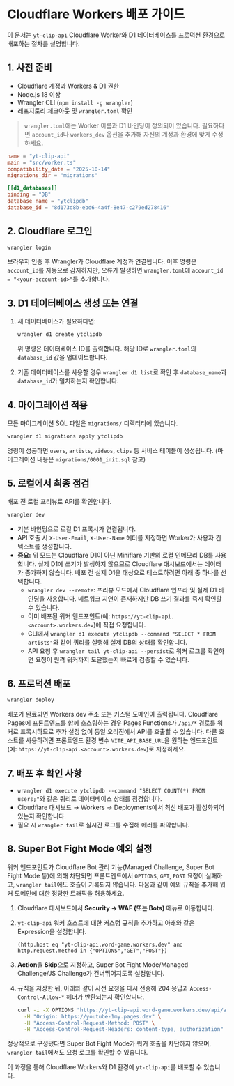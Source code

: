# Cloudflare Workers 배포 가이드

이 문서는 `yt-clip-api` Cloudflare Worker와 D1 데이터베이스를 프로덕션 환경으로 배포하는 절차를 설명합니다.

## 1. 사전 준비

- Cloudflare 계정과 Workers & D1 권한
- Node.js 18 이상
- Wrangler CLI (`npm install -g wrangler`)
- 레포지토리 체크아웃 및 `wrangler.toml` 확인

> `wrangler.toml`에는 Worker 이름과 D1 바인딩이 정의되어 있습니다. 필요하다면 `account_id`나 `workers_dev` 옵션을 추가해 자신의 계정과 환경에 맞게 수정하세요.

```toml
name = "yt-clip-api"
main = "src/worker.ts"
compatibility_date = "2025-10-14"
migrations_dir = "migrations"

[[d1_databases]]
binding = "DB"
database_name = "ytclipdb"
database_id = "8d173d8b-ebd6-4a4f-8e47-c279ed278416"
```

## 2. Cloudflare 로그인

```bash
wrangler login
```

브라우저 인증 후 Wrangler가 Cloudflare 계정과 연결됩니다. 이후 명령은 `account_id`를 자동으로 감지하지만, 오류가 발생하면 `wrangler.toml`에 `account_id = "<your-account-id>"`를 추가합니다.

## 3. D1 데이터베이스 생성 또는 연결

1. 새 데이터베이스가 필요하다면:
   ```bash
   wrangler d1 create ytclipdb
   ```
   위 명령은 데이터베이스 ID를 출력합니다. 해당 ID로 `wrangler.toml`의 `database_id` 값을 업데이트합니다.

2. 기존 데이터베이스를 사용할 경우 `wrangler d1 list`로 확인 후 `database_name`과 `database_id`가 일치하는지 확인합니다.

## 4. 마이그레이션 적용

모든 마이그레이션 SQL 파일은 `migrations/` 디렉터리에 있습니다.

```bash
wrangler d1 migrations apply ytclipdb
```

명령이 성공하면 `users`, `artists`, `videos`, `clips` 등 서비스 테이블이 생성됩니다. (마이그레이션 내용은 `migrations/0001_init.sql` 참고)

## 5. 로컬에서 최종 점검

배포 전 로컬 프리뷰로 API를 확인합니다.

```bash
wrangler dev
```

- 기본 바인딩으로 로컬 D1 프록시가 연결됩니다.
- API 호출 시 `X-User-Email`, `X-User-Name` 헤더를 지정하면 Worker가 사용자 컨텍스트를 생성합니다.
- **중요:** 위 모드는 Cloudflare D1이 아닌 Miniflare 기반의 로컬 인메모리 DB를 사용합니다. 실제 D1에 쓰기가 발생하지 않으므로
  Cloudflare 대시보드에서는 데이터가 증가하지 않습니다. 배포 전 실제 D1을 대상으로 테스트하려면 아래 중 하나를 선택합니다.
  - `wrangler dev --remote`: 프리뷰 모드에서 Cloudflare 인프라 및 실제 D1 바인딩을 사용합니다. 네트워크 지연이 존재하지만 DB 쓰기 결과를 즉시 확인할 수 있습니다.
  - 이미 배포된 워커 엔드포인트(예: `https://yt-clip-api.<account>.workers.dev`)에 직접 요청합니다.
  - CLI에서 `wrangler d1 execute ytclipdb --command "SELECT * FROM artists"`와 같이 쿼리를 실행해 실제 DB의 상태를 확인합니다.
  - API 요청 후 `wrangler tail yt-clip-api --persist`로 워커 로그를 확인하면 요청이 원격 워커까지 도달했는지 빠르게 검증할 수 있습니다.

## 6. 프로덕션 배포

```bash
wrangler deploy
```

배포가 완료되면 Workers.dev 주소 또는 커스텀 도메인이 출력됩니다. Cloudflare Pages에 프론트엔드를 함께 호스팅하는 경우 Pages Functions가 `/api/*` 경로를 워커로 프록시하므로 추가 설정 없이 동일 오리진에서 API를 호출할 수 있습니다. 다른 호스트를 사용하려면 프론트엔드 환경 변수 `VITE_API_BASE_URL`을 원하는 엔드포인트(예: `https://yt-clip-api.<account>.workers.dev`)로 지정하세요.

## 7. 배포 후 확인 사항

- `wrangler d1 execute ytclipdb --command "SELECT COUNT(*) FROM users;"`와 같은 쿼리로 데이터베이스 상태를 점검합니다.
- Cloudflare 대시보드 → Workers → Deployments에서 최신 배포가 활성화되어 있는지 확인합니다.
- 필요 시 `wrangler tail`로 실시간 로그를 수집해 에러를 파악합니다.

## 8. Super Bot Fight Mode 예외 설정

워커 엔드포인트가 Cloudflare Bot 관리 기능(Managed Challenge, Super Bot Fight Mode 등)에 의해 차단되면 프론트엔드에서 `OPTIONS`,
`GET`, `POST` 요청이 실패하고, `wrangler tail`에도 호출이 기록되지 않습니다. 다음과 같이 예외 규칙을 추가해 워커 도메인에 대한 정당한
트래픽을 허용하세요.

1. Cloudflare 대시보드에서 **Security → WAF (또는 Bots)** 메뉴로 이동합니다.
2. `yt-clip-api` 워커 호스트에 대한 커스텀 규칙을 추가하고 아래와 같은 Expression을 설정합니다.

   ```
   (http.host eq "yt-clip-api.word-game.workers.dev" and http.request.method in {"OPTIONS","GET","POST"})
   ```

3. **Action**을 **Skip**으로 지정하고, Super Bot Fight Mode/Managed Challenge/JS Challenge가 건너뛰어지도록 설정합니다.
4. 규칙을 저장한 뒤, 아래와 같이 사전 요청을 다시 전송해 204 응답과 `Access-Control-Allow-*` 헤더가 반환되는지 확인합니다.

   ```bash
   curl -i -X OPTIONS "https://yt-clip-api.word-game.workers.dev/api/artists" \
     -H "Origin: https://youtube-1my.pages.dev" \
     -H "Access-Control-Request-Method: POST" \
     -H "Access-Control-Request-Headers: content-type, authorization"
   ```

정상적으로 구성됐다면 Super Bot Fight Mode가 워커 호출을 차단하지 않으며, `wrangler tail`에서도 요청 로그를 확인할 수 있습니다.

이 과정을 통해 Cloudflare Workers와 D1 환경에 `yt-clip-api`를 배포할 수 있습니다.
